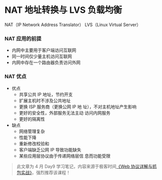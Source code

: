 # NAT 地址转换与 LVS 负载均衡

NAT（IP Network Address Translator）
LVS（Linux Virtual Server）

### NAT 应用的前提
* 内网中主要用于客户端访问互联网
* 同一时间仅少量主机访问互联网
* 内网中存在一个路由器负责访问外网

### NAT 优点

* 优点
  - 共享公共 IP 地址，节约开支
  - 扩展主机时不涉及公共地址
  - 更换 ISP 服务商（更换公网 IP 地 址），不对主机地址产生影响
  - 更好的安全性，外部服务无法主动 访问内网服务
  - 更好的隔离性
* 缺点
  - 网络管理复杂
  - 性能下降
  - 重新修改校验和
  - 客户端缺乏公网 IP 导致功能缺失
  - 某些应用层协议由于传递网络层信 息而功能受限

> 此文章为 4 月 Day9 学习笔记，内容来源于极客时间[《Web 协议详解与抓包实战》](http://gk.link/a/11UWp)，强烈推荐该课程！
